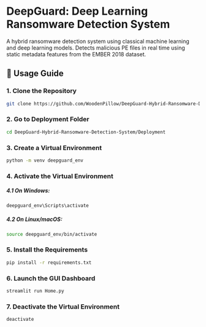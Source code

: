 # DeepGuard: Deep Learning Ransomware Detection System

A hybrid ransomware detection system using classical machine learning and deep learning models. Detects malicious PE files in real time using static metadata features from the EMBER 2018 dataset.

## 🚀 Usage Guide

### 1. Clone the Repository
```bash
git clone https://github.com/WoodenPillow/DeepGuard-Hybrid-Ransomware-Detection-System.git
```

### 2. Go to Deployment Folder
```bash
cd DeepGuard-Hybrid-Ransomware-Detection-System/Deployment
```

### 3. Create a Virtual Environment
```bash
python -m venv deepguard_env
```

### 4. Activate the Virtual Environment
##### 4.1 On Windows:
```bash
deepguard_env\Scripts\activate
```
##### 4.2 On Linux/macOS:
```bash
source deepguard_env/bin/activate
```

### 5. Install the Requirements
```bash
pip install -r requirements.txt
```

### 6. Launch the GUI Dashboard
```bash
streamlit run Home.py
```

### 7. Deactivate the Virtual Environment
```bash
deactivate
```
